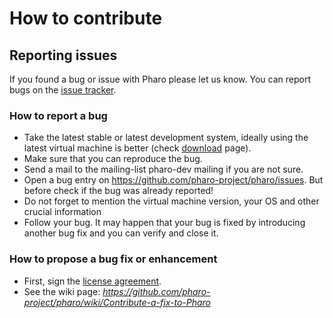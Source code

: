 # How to contribute

## Reporting issues
If you found a bug or issue with Pharo please let us know. You can report bugs on the [issue tracker](https://github.com/pharo-project/pharo/issues).

### How to report a bug
*  Take the latest stable or latest development system, ideally using the latest virtual machine is better (check [download](https://pharo.org/download) page).
*  Make sure that you can reproduce the bug.
*  Send a mail to the mailing-list pharo-dev mailing if you are not sure.
*  Open a bug entry on https://github.com/pharo-project/pharo/issues. But before check if the bug was already reported!
*  Do not forget to mention the virtual machine version, your OS and other crucial information
*  Follow your bug. It may happen that your bug is fixed by introducing another bug fix and you can verify and close it.

### How to propose a bug fix or enhancement
* First, sign the [license agreement](http://files.pharo.org/media/PharoSoftwareDistributionAgreement.pdf).
* See the wiki page: *https://github.com/pharo-project/pharo/wiki/Contribute-a-fix-to-Pharo*
